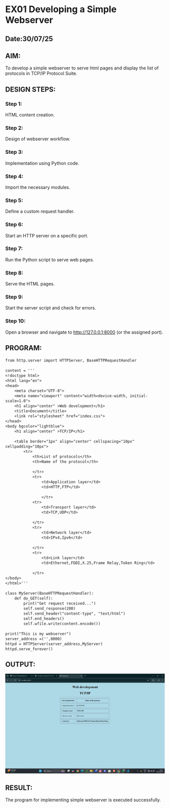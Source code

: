 # EX01 Developing a Simple Webserver
## Date:30/07/25

## AIM:
To develop a simple webserver to serve html pages and display the list of protocols in TCP/IP Protocol Suite.

## DESIGN STEPS:
### Step 1: 
HTML content creation.

### Step 2:
Design of webserver workflow.

### Step 3:
Implementation using Python code.

### Step 4:
Import the necessary modules.

### Step 5:
Define a custom request handler.

### Step 6:
Start an HTTP server on a specific port.

### Step 7:
Run the Python script to serve web pages.

### Step 8:
Serve the HTML pages.

### Step 9:
Start the server script and check for errors.

### Step 10:
Open a browser and navigate to http://127.0.0.1:8000 (or the assigned port).

## PROGRAM:
```
from http.server import HTTPServer, BaseHTTPRequestHandler

content = '''
<!doctype html>
<html lang="en">
<head>
    <meta charset="UTF-8">
    <meta name="viewport" content="width=device-width, initial-scale=1.0">
    <h1 align="center" >Web development</h1>
    <title>Document</title>
    <link rel="stylesheet" href="index.css">
</head>
<body bgcolor="lightblue">
    <h1 align="center" >TCP/IP</h1>
   
    <table border="1px" align="center" cellspacing="10px" cellpadding="10px">
        <tr>
            <th>List of protocols</th>
            <th>Name of the protocol</th>
            
            </tr>
            <tr>
                <td>Application layer</td>
                <td>HTTP,FTP</td>
              
                </tr>
            <tr>
                <td>Transport layer</td>
                <td>TCP,UDP</td>
                
            </tr>
            <tr>
                <td>Network layer</td>
                <td>IPv4,Ipv6</td>
                
            </tr>
            <tr>
                <td>Link layer</td>
                <td>Ethernet,FDDI,X.25,Frame Relay,Token Ring</td>
                
            </tr>
</body>
</html>'''

class MyServer(BaseHTTPRequestHandler):
    def do_GET(self):
        print("Get request received...")
        self.send_response(200) 
        self.send_header("content-type", "text/html")       
        self.end_headers()
        self.wfile.write(content.encode())

print("This is my webserver") 
server_address =('',8000)
httpd = HTTPServer(server_address,MyServer)
httpd.serve_forever()
```

## OUTPUT:
![alt text](<Screenshot 2025-08-30 093254.png>)


## RESULT:
The program for implementing simple webserver is executed successfully.
